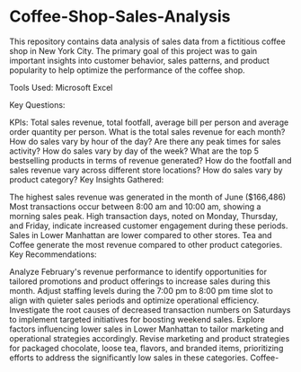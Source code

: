 # Coffee-Shop-Sales-Analysis

This repository contains data analysis of sales data from a fictitious coffee shop in New York City. The primary goal of this project was to gain important insights into customer behavior, sales patterns, and product popularity to help optimize the performance of the coffee shop.

Tools Used: Microsoft Excel

Key Questions:

KPIs: Total sales revenue, total footfall, average bill per person and average order quantity per person.
What is the total sales revenue for each month?
How do sales vary by hour of the day? Are there any peak times for sales activity?
How do sales vary by day of the week?
What are the top 5 bestselling products in terms of revenue generated?
How do the footfall and sales revenue vary across different store locations?
How do sales vary by product category?
Key Insights Gathered:

The highest sales revenue was generated in the month of June ($166,486)
Most transactions occur between 8:00 am and 10:00 am, showing a morning sales peak.
High transaction days, noted on Monday, Thursday, and Friday, indicate increased customer engagement during these periods.
Sales in Lower Manhattan are lower compared to other stores.
Tea and Coffee generate the most revenue compared to other product categories.
Key Recommendations:

Analyze February's revenue performance to identify opportunities for tailored promotions and product offerings to increase sales during this month.
Adjust staffing levels during the 7:00 pm to 8:00 pm time slot to align with quieter sales periods and optimize operational efficiency.
Investigate the root causes of decreased transaction numbers on Saturdays to implement targeted initiatives for boosting weekend sales.
Explore factors influencing lower sales in Lower Manhattan to tailor marketing and operational strategies accordingly.
Revise marketing and product strategies for packaged chocolate, loose tea, flavors, and branded items, prioritizing efforts to address the significantly low sales in these categories.
Coffee-
